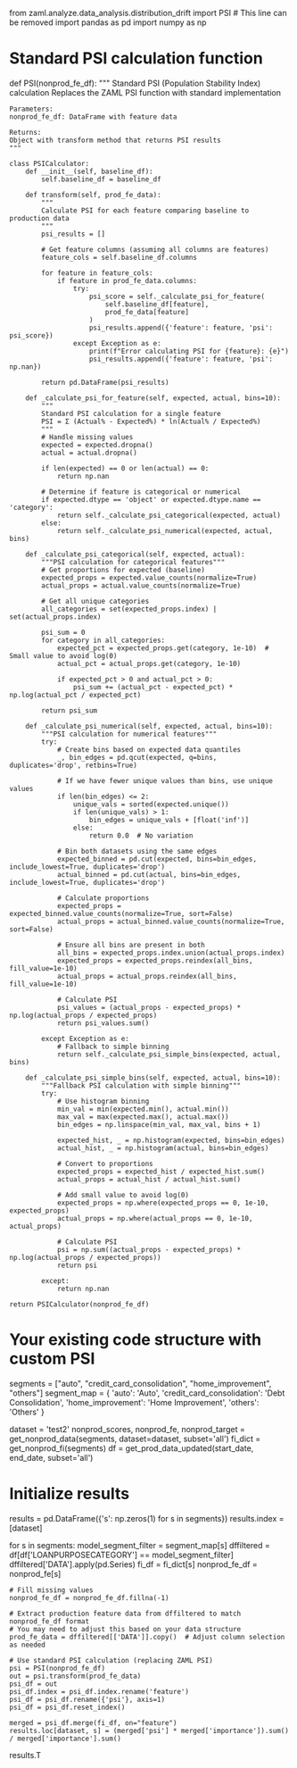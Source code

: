 from zaml.analyze.data_analysis.distribution_drift import PSI  # This line can be removed
import pandas as pd
import numpy as np

# Standard PSI calculation function
def PSI(nonprod_fe_df):
    """
    Standard PSI (Population Stability Index) calculation
    Replaces the ZAML PSI function with standard implementation
    
    Parameters:
    nonprod_fe_df: DataFrame with feature data
    
    Returns:
    Object with transform method that returns PSI results
    """
    
    class PSICalculator:
        def __init__(self, baseline_df):
            self.baseline_df = baseline_df
            
        def transform(self, prod_fe_data):
            """
            Calculate PSI for each feature comparing baseline to production data
            """
            psi_results = []
            
            # Get feature columns (assuming all columns are features)
            feature_cols = self.baseline_df.columns
            
            for feature in feature_cols:
                if feature in prod_fe_data.columns:
                    try:
                        psi_score = self._calculate_psi_for_feature(
                            self.baseline_df[feature], 
                            prod_fe_data[feature]
                        )
                        psi_results.append({'feature': feature, 'psi': psi_score})
                    except Exception as e:
                        print(f"Error calculating PSI for {feature}: {e}")
                        psi_results.append({'feature': feature, 'psi': np.nan})
            
            return pd.DataFrame(psi_results)
        
        def _calculate_psi_for_feature(self, expected, actual, bins=10):
            """
            Standard PSI calculation for a single feature
            PSI = Σ (Actual% - Expected%) * ln(Actual% / Expected%)
            """
            # Handle missing values
            expected = expected.dropna()
            actual = actual.dropna()
            
            if len(expected) == 0 or len(actual) == 0:
                return np.nan
            
            # Determine if feature is categorical or numerical
            if expected.dtype == 'object' or expected.dtype.name == 'category':
                return self._calculate_psi_categorical(expected, actual)
            else:
                return self._calculate_psi_numerical(expected, actual, bins)
        
        def _calculate_psi_categorical(self, expected, actual):
            """PSI calculation for categorical features"""
            # Get proportions for expected (baseline)
            expected_props = expected.value_counts(normalize=True)
            actual_props = actual.value_counts(normalize=True)
            
            # Get all unique categories
            all_categories = set(expected_props.index) | set(actual_props.index)
            
            psi_sum = 0
            for category in all_categories:
                expected_pct = expected_props.get(category, 1e-10)  # Small value to avoid log(0)
                actual_pct = actual_props.get(category, 1e-10)
                
                if expected_pct > 0 and actual_pct > 0:
                    psi_sum += (actual_pct - expected_pct) * np.log(actual_pct / expected_pct)
            
            return psi_sum
        
        def _calculate_psi_numerical(self, expected, actual, bins=10):
            """PSI calculation for numerical features"""
            try:
                # Create bins based on expected data quantiles
                _, bin_edges = pd.qcut(expected, q=bins, duplicates='drop', retbins=True)
                
                # If we have fewer unique values than bins, use unique values
                if len(bin_edges) <= 2:
                    unique_vals = sorted(expected.unique())
                    if len(unique_vals) > 1:
                        bin_edges = unique_vals + [float('inf')]
                    else:
                        return 0.0  # No variation
                
                # Bin both datasets using the same edges
                expected_binned = pd.cut(expected, bins=bin_edges, include_lowest=True, duplicates='drop')
                actual_binned = pd.cut(actual, bins=bin_edges, include_lowest=True, duplicates='drop')
                
                # Calculate proportions
                expected_props = expected_binned.value_counts(normalize=True, sort=False)
                actual_props = actual_binned.value_counts(normalize=True, sort=False)
                
                # Ensure all bins are present in both
                all_bins = expected_props.index.union(actual_props.index)
                expected_props = expected_props.reindex(all_bins, fill_value=1e-10)
                actual_props = actual_props.reindex(all_bins, fill_value=1e-10)
                
                # Calculate PSI
                psi_values = (actual_props - expected_props) * np.log(actual_props / expected_props)
                return psi_values.sum()
                
            except Exception as e:
                # Fallback to simple binning
                return self._calculate_psi_simple_bins(expected, actual, bins)
        
        def _calculate_psi_simple_bins(self, expected, actual, bins=10):
            """Fallback PSI calculation with simple binning"""
            try:
                # Use histogram binning
                min_val = min(expected.min(), actual.min())
                max_val = max(expected.max(), actual.max())
                bin_edges = np.linspace(min_val, max_val, bins + 1)
                
                expected_hist, _ = np.histogram(expected, bins=bin_edges)
                actual_hist, _ = np.histogram(actual, bins=bin_edges)
                
                # Convert to proportions
                expected_props = expected_hist / expected_hist.sum()
                actual_props = actual_hist / actual_hist.sum()
                
                # Add small value to avoid log(0)
                expected_props = np.where(expected_props == 0, 1e-10, expected_props)
                actual_props = np.where(actual_props == 0, 1e-10, actual_props)
                
                # Calculate PSI
                psi = np.sum((actual_props - expected_props) * np.log(actual_props / expected_props))
                return psi
                
            except:
                return np.nan
    
    return PSICalculator(nonprod_fe_df)

# Your existing code structure with custom PSI
segments = ["auto", "credit_card_consolidation", "home_improvement", "others"]
segment_map = {
    'auto': 'Auto', 
    'credit_card_consolidation': 'Debt Consolidation', 
    'home_improvement': 'Home Improvement', 
    'others': 'Others'
}

dataset = 'test2'
nonprod_scores, nonprod_fe, nonprod_target = get_nonprod_data(segments, dataset=dataset, subset='all')
fi_dict = get_nonprod_fi(segments)
df = get_prod_data_updated(start_date, end_date, subset='all')

# Initialize results
results = pd.DataFrame({'s': np.zeros(1) for s in segments})
results.index = [dataset]

for s in segments:
    model_segment_filter = segment_map[s]
    dffiltered = df[df['LOANPURPOSECATEGORY'] == model_segment_filter]
    dffiltered['DATA'].apply(pd.Series)
    fi_df = fi_dict[s]
    nonprod_fe_df = nonprod_fe[s]
    
    # Fill missing values
    nonprod_fe_df = nonprod_fe_df.fillna(-1)
    
    # Extract production feature data from dffiltered to match nonprod_fe_df format
    # You may need to adjust this based on your data structure
    prod_fe_data = dffiltered[['DATA']].copy()  # Adjust column selection as needed
    
    # Use standard PSI calculation (replacing ZAML PSI)
    psi = PSI(nonprod_fe_df)
    out = psi.transform(prod_fe_data)
    psi_df = out
    psi_df.index = psi_df.index.rename('feature')
    psi_df = psi_df.rename({'psi'}, axis=1)
    psi_df = psi_df.reset_index()
    
    merged = psi_df.merge(fi_df, on="feature")
    results.loc[dataset, s] = (merged['psi'] * merged['importance']).sum() / merged['importance'].sum()

results.T
